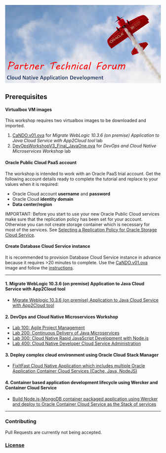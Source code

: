 ![](common/ptf.header.png)

## Prerequisites

#### Virtualbox VM images

This workshop requires two virtualbox images to be downloaded and imported.

1. [CaNDO.v01.ova](https://drive.google.com/open?id=0B6vGR7sqCgKnSGFTVWs3SkZON2c) for *Migrate WebLogic 10.3.6 (on premise) Application to Java Cloud Service with App2Cloud tool* lab
2. [DevOpsWorkshopV3\_Final\_JavaOne.ova](https://drive.google.com/open?id=0B0MXC4qaECO6RHBWMEttdW9fOVk) for *DevOps and Cloud Native Microservices Workshop* lab

#### Oracle Public Cloud PaaS  account

The workshop is intended to work with an Oracle PaaS trial account. Get the following account details ready to complete the tutorial and replace to your values when it is required:

+ Oracle Cloud account **username** and **password**
+ Oracle Cloud **identity domain**
+ **Data center/region**

IMPORTANT: Before you start to use your new Oracle Public Cloud services make sure that the replication policy has been set for your account. Otherwise you can not create storage container which is necessary for most of the services. See [Selecting a Replication Policy for Oracle Storage Cloud Service](https://docs.oracle.com/cloud/latest/storagecs_common/CSSTO/GUID-5D53C11F-3D9E-43E4-8D1D-DDBB95DEC715.htm).

#### Create Database Cloud Service instance

It is recommended to provision Database Cloud Service instance in advance because it requires >20 minutes to complete. Use the [CaNDO.v01.ova](https://drive.google.com/open?id=0B6vGR7sqCgKnSGFTVWs3SkZON2c) image and follow the [instructions](preparation.md).

----

#### 1. Migrate WebLogic 10.3.6 (on premise) Application to Java Cloud Service with App2Cloud tool ####

+ [Migrate Weblogic 10.3.6 (on premise) Application to Java Cloud Service with App2Cloud tool](app-2-cloud/README.md)

#### 2. DevOps and Cloud Native Microservices Workshop

+ [Lab 100: Agile Project Management](microservices/CloudNative100.md)
+ [Lab 200: Continuous Delivery of Java Microservices](microservices/CloudNative200.md)
+ [Lab 300: Cloud Native Rapid JavaScript Development with Node.js](microservices/CloudNative300.md)
+ [Lab 400: Cloud Native Developer Cloud Service Administration](microservices/CloudNative400.md)

#### 3. Deploy complex cloud environment using Oracle Cloud Stack Manager ###
+ [FixItFast Cloud Native Application which includes multiple Oracle Application Container Cloud Services (Cache, Java, NodeJS)](stack/stack.cache.md)

#### 4. Container based application development lifecycle using Wercker and Container Cloud Service ####

+ [Build Node.js-MongoDB container packaged application using Wercker and deploy to Oracle Container Cloud Service as the Stack of services](nodejs-mongodb-stack/README.md)

---

### Contributing

Pull Requests are currently not being accepted. 

### [License](LICENSE.md)
